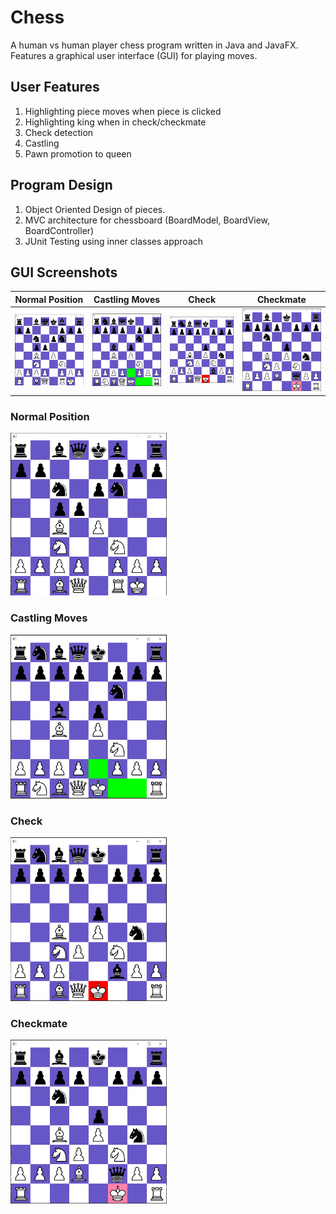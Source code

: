 # Chess

A human vs human player chess program written in Java and JavaFX. Features a graphical user interface (GUI) for playing moves.

## User Features
1. Highlighting piece moves when piece is clicked
2. Highlighting king when in check/checkmate
3. Check detection
4. Castling
5. Pawn promotion to queen

## Program Design
1. Object Oriented Design of pieces.
2. MVC architecture for chessboard (BoardModel, BoardView, BoardController)
3. JUnit Testing using inner classes approach

## GUI Screenshots
| Normal Position | Castling Moves | Check | Checkmate |
| ------------- | ------------- | ------------- | ------------- |
| <img src="./images/gui_screenshot.PNG" alt="Normal Chess Position" width="250"/> | <img src="./images/gui_castling.PNG" alt="Castling" width="250"/> | <img src="./images/gui_check.PNG" alt="Check" width="250"/> | <img src="./images/gui_checkmate.PNG" alt="Checkmate" width="250"/> |


### Normal Position
<img src="./images/gui_screenshot.PNG" alt="Normal Chess Position" width="250"/>

### Castling Moves
<img src="./images/gui_castling.PNG" alt="Castling" width="250"/>

### Check
<img src="./images/gui_check.PNG" alt="Check" width="250"/>

### Checkmate
<img src="./images/gui_checkmate.PNG" alt="Checkmate" width="250"/>
